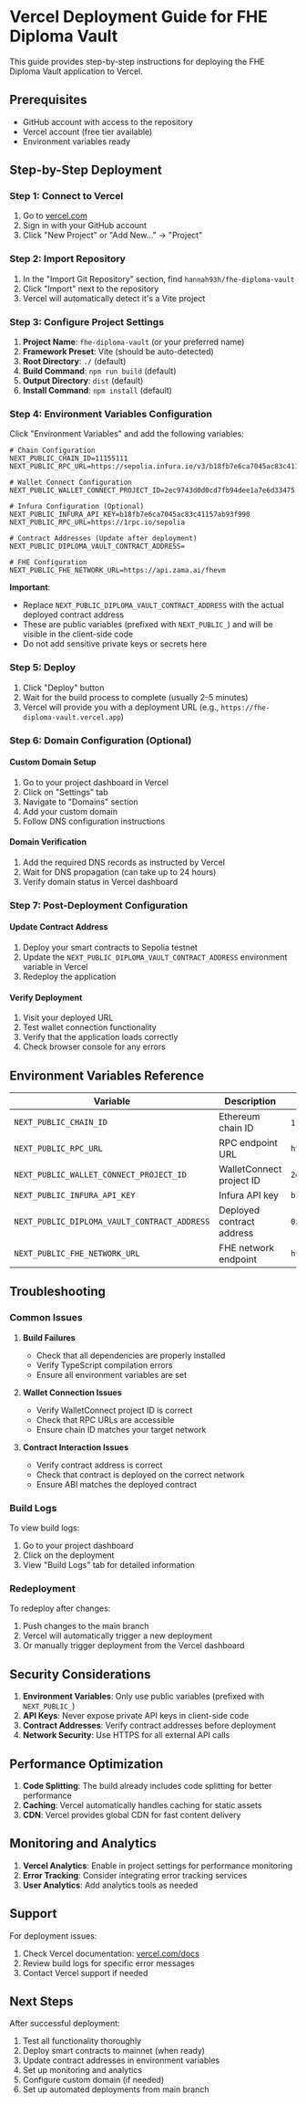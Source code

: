 # Vercel Deployment Guide for FHE Diploma Vault

This guide provides step-by-step instructions for deploying the FHE Diploma Vault application to Vercel.

## Prerequisites

- GitHub account with access to the repository
- Vercel account (free tier available)
- Environment variables ready

## Step-by-Step Deployment

### Step 1: Connect to Vercel

1. Go to [vercel.com](https://vercel.com)
2. Sign in with your GitHub account
3. Click "New Project" or "Add New..." → "Project"

### Step 2: Import Repository

1. In the "Import Git Repository" section, find `hannah93h/fhe-diploma-vault`
2. Click "Import" next to the repository
3. Vercel will automatically detect it's a Vite project

### Step 3: Configure Project Settings

1. **Project Name**: `fhe-diploma-vault` (or your preferred name)
2. **Framework Preset**: Vite (should be auto-detected)
3. **Root Directory**: `./` (default)
4. **Build Command**: `npm run build` (default)
5. **Output Directory**: `dist` (default)
6. **Install Command**: `npm install` (default)

### Step 4: Environment Variables Configuration

Click "Environment Variables" and add the following variables:

```env
# Chain Configuration
NEXT_PUBLIC_CHAIN_ID=11155111
NEXT_PUBLIC_RPC_URL=https://sepolia.infura.io/v3/b18fb7e6ca7045ac83c41157ab93f990

# Wallet Connect Configuration
NEXT_PUBLIC_WALLET_CONNECT_PROJECT_ID=2ec9743d0d0cd7fb94dee1a7e6d33475

# Infura Configuration (Optional)
NEXT_PUBLIC_INFURA_API_KEY=b18fb7e6ca7045ac83c41157ab93f990
NEXT_PUBLIC_RPC_URL=https://1rpc.io/sepolia

# Contract Addresses (Update after deployment)
NEXT_PUBLIC_DIPLOMA_VAULT_CONTRACT_ADDRESS=

# FHE Configuration
NEXT_PUBLIC_FHE_NETWORK_URL=https://api.zama.ai/fhevm
```

**Important**: 
- Replace `NEXT_PUBLIC_DIPLOMA_VAULT_CONTRACT_ADDRESS` with the actual deployed contract address
- These are public variables (prefixed with `NEXT_PUBLIC_`) and will be visible in the client-side code
- Do not add sensitive private keys or secrets here

### Step 5: Deploy

1. Click "Deploy" button
2. Wait for the build process to complete (usually 2-5 minutes)
3. Vercel will provide you with a deployment URL (e.g., `https://fhe-diploma-vault.vercel.app`)

### Step 6: Domain Configuration (Optional)

#### Custom Domain Setup

1. Go to your project dashboard in Vercel
2. Click on "Settings" tab
3. Navigate to "Domains" section
4. Add your custom domain
5. Follow DNS configuration instructions

#### Domain Verification

1. Add the required DNS records as instructed by Vercel
2. Wait for DNS propagation (can take up to 24 hours)
3. Verify domain status in Vercel dashboard

### Step 7: Post-Deployment Configuration

#### Update Contract Address

1. Deploy your smart contracts to Sepolia testnet
2. Update the `NEXT_PUBLIC_DIPLOMA_VAULT_CONTRACT_ADDRESS` environment variable in Vercel
3. Redeploy the application

#### Verify Deployment

1. Visit your deployed URL
2. Test wallet connection functionality
3. Verify that the application loads correctly
4. Check browser console for any errors

## Environment Variables Reference

| Variable | Description | Example Value |
|----------|-------------|---------------|
| `NEXT_PUBLIC_CHAIN_ID` | Ethereum chain ID | `11155111` (Sepolia) |
| `NEXT_PUBLIC_RPC_URL` | RPC endpoint URL | `https://sepolia.infura.io/v3/...` |
| `NEXT_PUBLIC_WALLET_CONNECT_PROJECT_ID` | WalletConnect project ID | `2ec9743d0d0cd7fb94dee1a7e6d33475` |
| `NEXT_PUBLIC_INFURA_API_KEY` | Infura API key | `b18fb7e6ca7045ac83c41157ab93f990` |
| `NEXT_PUBLIC_DIPLOMA_VAULT_CONTRACT_ADDRESS` | Deployed contract address | `0x...` |
| `NEXT_PUBLIC_FHE_NETWORK_URL` | FHE network endpoint | `https://api.zama.ai/fhevm` |

## Troubleshooting

### Common Issues

1. **Build Failures**
   - Check that all dependencies are properly installed
   - Verify TypeScript compilation errors
   - Ensure all environment variables are set

2. **Wallet Connection Issues**
   - Verify WalletConnect project ID is correct
   - Check that RPC URLs are accessible
   - Ensure chain ID matches your target network

3. **Contract Interaction Issues**
   - Verify contract address is correct
   - Check that contract is deployed on the correct network
   - Ensure ABI matches the deployed contract

### Build Logs

To view build logs:
1. Go to your project dashboard
2. Click on the deployment
3. View "Build Logs" tab for detailed information

### Redeployment

To redeploy after changes:
1. Push changes to the main branch
2. Vercel will automatically trigger a new deployment
3. Or manually trigger deployment from the Vercel dashboard

## Security Considerations

1. **Environment Variables**: Only use public variables (prefixed with `NEXT_PUBLIC_`)
2. **API Keys**: Never expose private API keys in client-side code
3. **Contract Addresses**: Verify contract addresses before deployment
4. **Network Security**: Use HTTPS for all external API calls

## Performance Optimization

1. **Code Splitting**: The build already includes code splitting for better performance
2. **Caching**: Vercel automatically handles caching for static assets
3. **CDN**: Vercel provides global CDN for fast content delivery

## Monitoring and Analytics

1. **Vercel Analytics**: Enable in project settings for performance monitoring
2. **Error Tracking**: Consider integrating error tracking services
3. **User Analytics**: Add analytics tools as needed

## Support

For deployment issues:
1. Check Vercel documentation: [vercel.com/docs](https://vercel.com/docs)
2. Review build logs for specific error messages
3. Contact Vercel support if needed

## Next Steps

After successful deployment:
1. Test all functionality thoroughly
2. Deploy smart contracts to mainnet (when ready)
3. Update contract addresses in environment variables
4. Set up monitoring and analytics
5. Configure custom domain (if needed)
6. Set up automated deployments from main branch
